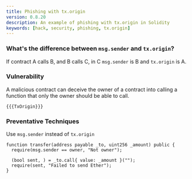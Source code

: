 ```yaml
---
title: Phishing with tx.origin
version: 0.8.20
description: An example of phishing with tx.origin in Solidity
keywords: [hack, security, phishing, tx.origin]
---
```


### What's the difference between `msg.sender` and `tx.origin`?

If contract A calls B, and B calls C, in C `msg.sender` is B and `tx.origin` is A.

### Vulnerability

A malicious contract can deceive the owner of a contract into calling a
function that only the owner should be able to call.

```solidity
{{{TxOrigin}}}
```

### Preventative Techniques

Use `msg.sender` instead of `tx.origin`

```solidity
function transfer(address payable _to, uint256 _amount) public {
  require(msg.sender == owner, "Not owner");

  (bool sent, ) = _to.call{ value: _amount }("");
  require(sent, "Failed to send Ether");
}
```
